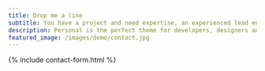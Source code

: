 ```yaml
---
title: Drop me a line
subtitle: You have a project and need expertise, an experienced lead engineer on your team or architectural guidance? Drop me a line and let's explore modes of collaboration together.
description: Personal is the perfect theme for developers, designers and other creatives.
featured_image: /images/demo/contact.jpg
---
```


{% include contact-form.html %}

